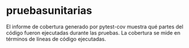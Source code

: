 # pruebasunitarias
El informe de cobertura generado por pytest-cov muestra qué partes del código fueron ejecutadas durante las pruebas. La cobertura se mide en términos de líneas de código ejecutadas. 
